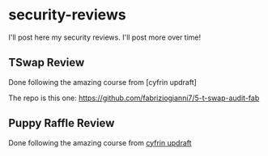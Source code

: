 # security-reviews

I'll post here my security reviews. I'll post more over time!

## TSwap Review

Done following the amazing course from [cyfrin updraft]

The repo is this one: https://github.com/fabriziogianni7/5-t-swap-audit-fab

## Puppy Raffle Review

Done following the amazing course from [cyfrin updraft](https://updraft.cyfrin.io/courses/security/)


